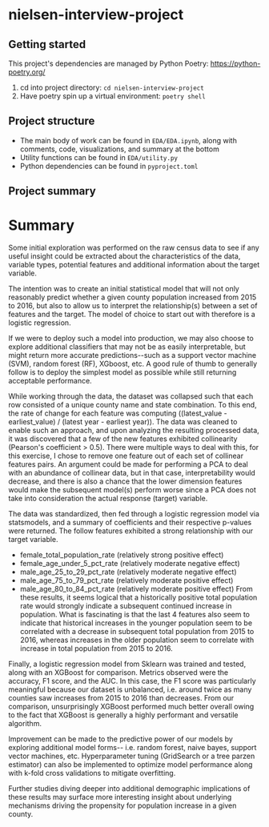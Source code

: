 # nielsen-interview-project

## Getting started
This project's dependencies are managed by Python Poetry:
https://python-poetry.org/

1. cd into project directory: `cd nielsen-interview-project`
2. Have poetry spin up a virtual environment: `poetry shell`

## Project structure
- The main body of work can be found in `EDA/EDA.ipynb`, along with comments, code, visualizations, and summary at the bottom
- Utility functions can be found in `EDA/utility.py`
- Python dependencies can be found in `pyproject.toml`

## Project summary
# Summary

Some initial exploration was performed on the raw census data to see if any useful insight could be extracted about the characteristics of the data, variable types, potential features and additional information about the target variable. 

The intention was to create an initial statistical model that will not only reasonably predict whether a given county population increased from 2015 to 2016, but also to allow us to interpret the relationship(s) between a set of features and the target. The model of choice to start out with therefore is a logistic regression.

If we were to deploy such a model into production, we may also choose to explore additional classifiers that may not be as easily interpretable, but might return more accurate predictions--such as a support vector machine (SVM), random forest (RF), XGboost, etc. A good rule of thumb to generally follow is to deploy the simplest model as possible while still returning acceptable performance.

While working through the data, the dataset was collapsed such that each row consisted of a unique county name and state combination. To this end, the rate of change for each feature was computing ((latest_value - earliest_value) / (latest year - earliest year)). The data was cleaned to enable such an approach, and upon analyzing the resulting processed data, it was discovered that a few of the new features exhibited collinearity (Pearson's coefficient > 0.5). There were multiple ways to deal with this, for this exercise, I chose to remove one feature out of each set of collinear features pairs. An argument could be made for performing a PCA to deal with an abundance of collinear data, but in that case, interpretability would decrease, and there is also a chance that the lower dimension features would make the subsequent model(s) perform worse since a PCA does not take into consideration the actual response (target) variable. 

The data was standardized, then fed through a logistic regression model via statsmodels, and a summary of coefficients and their respective p-values were returned. The follow features exhibited a strong relationship with our target variable.
- female_total_population_rate (relatively strong positive effect)
- female_age_under_5_pct_rate (relatively moderate negative effect)
- male_age_25_to_29_pct_rate (relatively moderate negative effect)
- male_age_75_to_79_pct_rate (relatively moderate positive effect)
- male_age_80_to_84_pct_rate (relatively moderate positive effect)
From these results, it seems logical that a historically positive total population rate would strongly indicate a subsequent continued increase in population. What is fascinating is that the last 4 features also seem to indicate that historical increases in the younger population seem to be correlated with a decrease in subsequent total population from 2015 to 2016, whereas increases in the older population seem to correlate with increase in total population from 2015 to 2016.

Finally, a logistic regression model from Sklearn was trained and tested, along with an XGBoost for comparison. Metrics observed were the accuracy, F1 score, and the AUC. In this case, the F1 score was particularly meaningful because our dataset is unbalanced, i.e. around twice as many counties saw increases from 2015 to 2016 than decreases. From our comparison, unsurprisingly XGBoost performed much better overall owing to the fact that XGBoost is generally a highly performant and versatile algorithm.

Improvement can be made to the predictive power of our models by exploring additional model forms-- i.e. random forest, naive bayes, support vector machines, etc. Hyperparameter tuning (GridSearch or a tree parzen estimator) can also be implemented to optimize model performance along with k-fold cross validations to mitigate overfitting.

Further studies diving deeper into additional demographic implications of these results may surface more interesting insight about underlying mechanisms driving the propensity for population increase in a given county.
